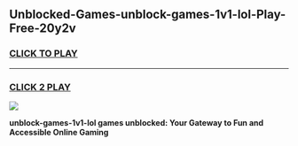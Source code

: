 
## Unblocked-Games-unblock-games-1v1-lol-Play-Free-20y2v
<h3>
<a href="https://premium76.site?title=unblock-games-1v1-lol&ref=20A">CLICK TO PLAY</a></h3>
<hr>

<h3>
<a href="https://premium76.site?title=unblock-games-1v1-lol&ref=20A">CLICK 2 PLAY</a>
  
</h3>

<a href="https://premium76.site?title=unblock-games-1v1-lol&ref=20A"><img src="https://clearcache.store/games.png"></a>


**unblock-games-1v1-lol games unblocked: Your Gateway to Fun and Accessible Online Gaming**

